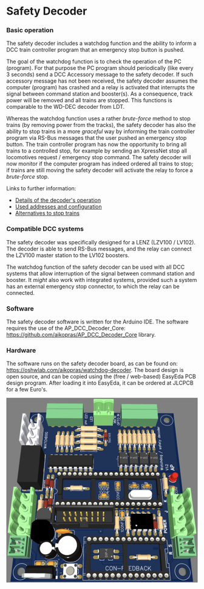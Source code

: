 # Safety Decoder #

### Basic operation ###
The safety decoder includes a watchdog function and the ability to inform a DCC train controller program that an emergency stop button is pushed.

The goal of the watchdog function is to check the operation of the PC (program). For that purpose the PC program should periodically (like every 3 seconds) send a DCC Accessory message to the safety decoder.
If such accessory message has not been received, the safety decoder assumes the computer (program) has crashed and a relay is activated that interrupts the signal between command station and booster(s). As a consequence, track power will be removed and all trains are stopped. This functions is comparable to the WD-DEC decoder from LDT.

Whereas the watchdog function uses a rather *brute-force* method to stop trains (by removing power from the tracks), the safety decoder has also the ability to stop trains in a more *graceful* way by informing the train controller program via RS-Bus messages that the user pushed an emergency stop button. The train controller program has now the opportunity to bring all trains to a controlled stop, for example by sending an XpressNet stop all locomotives request / emergency stop command. The safety decoder will now monitor if the computer program has indeed ordered all trains to stop; if trains are still moving the safety decoder will activate the relay to force a *brute-force* stop.

Links to further information:
- [Details of the decoder's operation](extras/Description.md#Description)
- [Used addresses and configuration](extras/Addresses.md#Addresses)
- [Alternatives to stop trains](extras/HowToStop.md#HowToStop)

### Compatible DCC systems ###
The safety decoder was specifically designed for a LENZ (LZV100 / LV102). The decoder is able to send RS-Bus messages, and the relay can  connect the LZV100 master station to the LV102 boosters.

The watchdog function of the safety decoder can be used with all DCC systems that allow interruption of the signal between command station and booster. It *might* also work with integrated systems, provided such a system has an external emergency stop connector, to which the relay can be connected.

### Software ###
The safety decoder software is written for the Arduino IDE. The software requires the use of the AP_DCC_Decoder_Core: https://github.com/aikopras/AP_DCC_Decoder_Core library.

### Hardware ###
The software runs on the safety decoder board, as can be found on: https://oshwlab.com/aikopras/watchdog-decoder. The board design is open source, and can be copied using the (free / web-based) EasyEda PCB design program. After loading it into EasyEda, it can be ordered at JLCPCB for a few Euro's.

![PCB](extras/PCB-3D.png "PCB")
